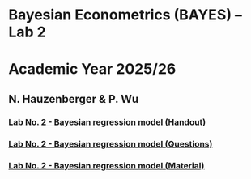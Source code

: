 # Bayesian Econometrics (BAYES) – Lab 2
# Academic Year 2025/26
## N. Hauzenberger & P. Wu

### [Lab No. 2 - Bayesian regression model (Handout)](https://github.com/nhauzenb/SGPE-ECNM11060/blob/main/Main%20Lab%20Material%20(Matlab)/Lab%202/Handout.pdf)
### [Lab No. 2 - Bayesian regression model (Questions)](https://github.com/nhauzenb/SGPE-ECNM11060/blob/main/Main%20Lab%20Material%20(Matlab)/Lab%202/Question.pdf)
### [Lab No. 2 - Bayesian regression model (Material)](https://github.com/nhauzenb/SGPE-ECNM11060/blob/main/Main%20Lab%20Material%20(Matlab)/Lab%202/)
